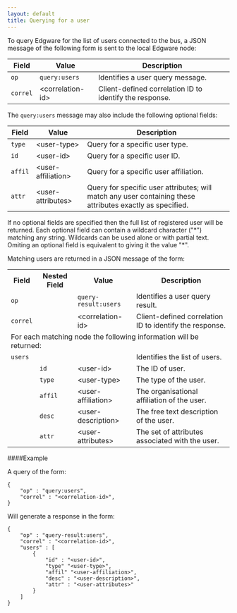 ```yaml
---
layout: default
title: Querying for a user
---
```


To query Edgware for the list of users connected to the bus, a JSON message of the following form is sent to the local Edgware node:

| Field    | Value             | Description |
| -------- | ----------------- | ----------- | 
| `op`     | `query:users`     | Identifies a user query message. |
| `correl` | \<correlation-id> | Client-defined correlation ID to identify the response. |

The `query:users` message may also include the following optional fields:

| Field    | Value               | Description |
| -------- | ------------------- | ----------- | 
| `type`   | \<user-type>        | Query for a specific user type. |
| `id`     | \<user-id>          | Query for a specific user ID. |
| `affil`  | \<user-affiliation> | Query for a specific user affiliation. |
| `attr`   | \<user-attributes>  | Query for specific user attributes; will match any user containing these attributes exactly as specified. |

If no optional fields are specified then the full list of registered user will be returned. Each optional field can contain a wildcard character ("\*") matching any string. Wildcards can be used alone or with partial text. Omiting an optional field is equivalent to giving it the value "*".

Matching users are returned in a JSON message of the form:

<table>
    <tr>
        <th>Field</th>
        <th>Nested Field</th>
        <th>Value</th>
        <th>Description</th>
    </tr>
    <tr>
        <td><code>op</code></td>
        <td></td>
        <td><code>query-result:users</code></td>
        <td>Identifies a user query result.</td>
    </tr>
    <tr>
        <td><code>correl</code></td>
        <td></td>
        <td>&lt;correlation-id&gt;</td>
        <td>Client-defined correlation ID to identify the response.</td>
    </tr>
    <tr>
        <td colspan="4">For each matching node the following information will be returned:</td>
    </tr>
    <tr>
        <td><code>users</code></td>
        <td></td>
        <td></td>
        <td>Identifies the list of users.</td>
    </tr>
    <tr>
        <td></td>
        <td><code>id</code></td>
        <td>&lt;user-id&gt;</td>
        <td>The ID of user.</td>
    </tr>
    <tr>
        <td></td>
        <td><code>type</code></td>
        <td>&lt;user-type&gt;</td>
        <td>The type of the user.</td>
    </tr>
    <tr>
        <td></td>
        <td><code>affil</code></td>
        <td>&lt;user-affiliation&gt;</td>
        <td>The organisational affiliation of the user.</td>
    </tr>
    <tr>
        <td></td>
        <td><code>desc</code></td>
        <td>&lt;user-description&gt;</td>
        <td>The free text description of the user.</td>
    </tr>
    <tr>
        <td></td>
        <td><code>attr</code></td>
        <td>&lt;user-attributes&gt;</td>
        <td>The set of attributes associated with the user.</td>
    </tr>
</table>

####Example   

A query of the form:

	{
		"op" : "query:users",
		"correl" : "<correlation-id>",
	}
    
Will generate a response in the form:

	{
		"op" : "query-result:users",
		"correl" : "<correlation-id>",
		"users" : [
			{
				"id" : "<user-id>",
				"type" "<user-type>",
				"affil" "<user-affiliation>",
				"desc" : "<user-description>",
				"attr" : "<user-attributes>"
			}
		]
	}
